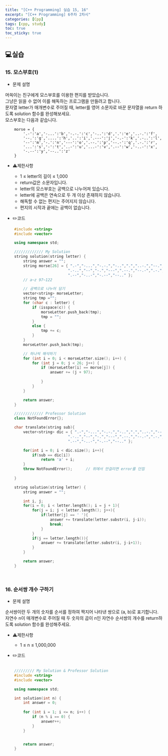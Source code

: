 ```yaml
---
title: "[C++ Programming] 실습 15, 16"
excerpt: "[C++ Programming] 6주차 2차시"
categories: [Cpp]
tags: [cpp, study]
toc: true
toc_sticky: true
---
```


## 💻실습

### 15. 모스부호(1)

+ 문제 설명 

머쓱이는 친구에게 모스부호를 이용한 편지를 받았습니다.  
그냥은 읽을 수 없어 이를 해독하는 프로그램을 만들려고 합니다.  
문자열 letter가 매개변수로 주어질 때, letter를 영어 소문자로 바꾼 문자열을 return 하도록 solution 함수를 완성해보세요.  
모스부호는 다음과 같습니다.

```
    morse = { 
        '.-':'a','-...':'b','-.-.':'c','-..':'d','.':'e','..-.':'f',
        '--.':'g','....':'h','..':'i','.---':'j','-.-':'k','.-..':'l',
        '--':'m','-.':'n','---':'o','.--.':'p','--.-':'q','.-.':'r',
        '...':'s','-':'t','..-':'u','...-':'v','.--':'w','-..-':'x',
        '-.--':'y','--..':'z'
    }
```

+ ⚠️제한사항
    + 1 ≤ letter의 길이 ≤ 1,000
    + return값은 소문자입니다.
    + letter의 모스부호는 공백으로 나누어져 있습니다.
    + letter에 공백은 연속으로 두 개 이상 존재하지 않습니다.
    + 해독할 수 없는 편지는 주어지지 않습니다.
    + 편지의 시작과 끝에는 공백이 없습니다.

+ ✏️코드

```cpp
    #include <string>
    #include <vector>

    using namespace std;

    ///////////// My Solution
    string solution(string letter) {
        string answer = "";
        string morse[26] = { ".-","-...","-.-.","-..",".","..-.","--.","....","..",".---","-.-",
                            ".-..","--","-.","---",".--.","--.-",".-.","...","-","..-","...-",
                            ".--","-..-","-.--","--.." };
        // a~z 97~122

        // 공백으로 나누어 담기
        vector<string> morseLetter;
        string tmp ="";
        for (char c : letter) {
            if (isspace(c)) {
                morseLetter.push_back(tmp);
                tmp = "";
            }
            else {
                tmp += c;
            }
        }
        morseLetter.push_back(tmp);

        // 하나씩 해석하기
        for (int i = 0; i < morseLetter.size(); i++) {
            for (int j = 0; j < 26; j++) {
                if (morseLetter[i] == morse[j]) {
                    answer += (j + 97);
                    
                }
            }
        }

        return answer;
    }

    ///////////// Professor Solution
    class NotFoundError{};

    char translate(string sub){
        vector<string> dic = { ".-","-...","-.-.","-..",".","..-.","--.","....","..",".---","-.-",
                            ".-..","--","-.","---",".--.","--.-",".-.","...","-","..-","...-",
                            ".--","-..-","-.--","--.." };

        for(int i = 0; i < dic.size(); i++){
            if(sub == dic[i]) 
                return 'a' + i;
        }
        throw NotFoundError();      // 위에서 안걸리면 error를 던짐
        
    }

    string solution(string letter) {
        string answer = "";

        int i, j;
        for(i = 0; i < letter.length(); i = j + 1){
            for(j = i; j < letter.length(); j++){
                if(letter[j] == ' '){
                    answer += translate(letter.substr(i, j-i));
                    break;
                }
            }
            if(j == letter.length()){
                answer += translate(letter.substr(i, j-i+1));
            }
        }    

        return answer;
    }
```

<br/>

### 16. 순서쌍 개수 구하기

+ 문제 설명 

순서쌍이란 두 개의 숫자를 순서를 정하여 짝지어 나타낸 쌍으로 (a, b)로 표기합니다.  
자연수 n이 매개변수로 주어질 때 두 숫자의 곱이 n인 자연수 순서쌍의 개수를 return하도록 solution 함수를 완성해주세요.

+ ⚠️제한사항
    + 1 ≤ n ≤ 1,000,000


+ ✏️코드

```cpp

    ///////// My Solution & Professor Solution
    #include <string>
    #include <vector>

    using namespace std;

    int solution(int n) {
        int answer = 0;
        
        for (int i = 1; i <= n; i++) {
            if (n % i == 0) {
                answer++;
            }
        }


        return answer;
    }
```